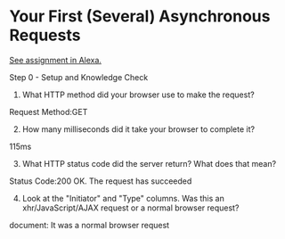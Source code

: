 # Your First (Several) Asynchronous Requests

[See assignment in Alexa.](https://alexa.bitmaker.co/cohorts/67/assignments/2055/latest)

Step 0 - Setup and Knowledge Check

1. What HTTP method did your browser use to make the request?

Request Method:GET

2. How many milliseconds did it take your browser to complete it?

115ms

3. What HTTP status code did the server return? What does that mean?

Status Code:200 OK. The request has succeeded

4. Look at the "Initiator" and "Type" columns. Was this an xhr/JavaScript/AJAX request or a normal browser request?

document: It was a normal browser request
